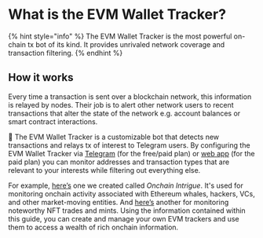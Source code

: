 # What is the EVM Wallet Tracker?

{% hint style="info" %}
The EVM Wallet Tracker is the most powerful on-chain tx bot of its kind. It provides unrivaled network coverage and transaction filtering.
{% endhint %}

## How it works

Every time a transaction is sent over a blockchain network, this information is relayed by nodes. Their job is to alert other network users to recent transactions that alter the state of the network e.g. account balances or smart contract interactions.

🧠 The EVM Wallet Tracker is a customizable bot that detects new transactions and relays tx of interest to Telegram users. By configuring the EVM Wallet Tracker via [Telegram](https://t.me/UniWhales\_wallet\_tracker\_bot) (for the free/paid plan) or [web app](https://app.uniwhales.io/wallet-alerts) (for the paid plan) you can monitor addresses and transaction types that are relevant to your interests while filtering out everything else.

For example, [here’s](https://t.me/CelsiusEVMTracker) one we created called _Onchain Intrigue_. It's used for monitoring onchain activity associated with Ethereum whales, hackers, VCs, and other market-moving entities. And [here’s](https://t.me/NFTideasEVMTracker) another for monitoring noteworthy NFT trades and mints. Using the information contained within this guide, you can create and manage your own EVM trackers and use them to access a wealth of rich onchain information.

